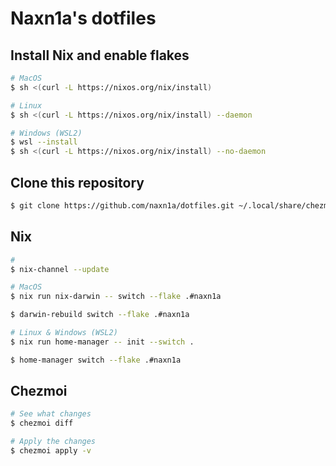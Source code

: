 # Naxn1a's dotfiles

## Install Nix and enable flakes
```sh
# MacOS
$ sh <(curl -L https://nixos.org/nix/install)

# Linux
$ sh <(curl -L https://nixos.org/nix/install) --daemon

# Windows (WSL2)
$ wsl --install
$ sh <(curl -L https://nixos.org/nix/install) --no-daemon
```

## Clone this repository
```sh
$ git clone https://github.com/naxn1a/dotfiles.git ~/.local/share/chezmoi
```

## Nix
```sh
# 
$ nix-channel --update

# MacOS
$ nix run nix-darwin -- switch --flake .#naxn1a

$ darwin-rebuild switch --flake .#naxn1a

# Linux & Windows (WSL2)
$ nix run home-manager -- init --switch .

$ home-manager switch --flake .#naxn1a
```

## Chezmoi
```sh
# See what changes 
$ chezmoi diff

# Apply the changes
$ chezmoi apply -v
```

